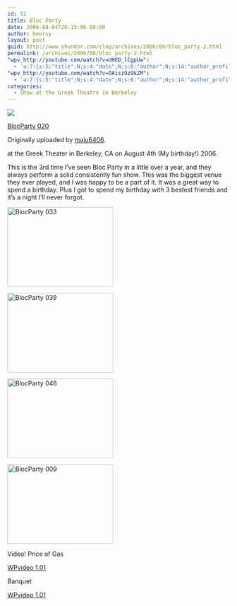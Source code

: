 ```yaml
---
id: 51
title: Bloc Party
date: 2006-08-04T20:15:06-08:00
author: beersy
layout: post
guid: http://www.shundor.com/clog/archives/2006/09/bloc_party-2.html
permalink: /archives/2006/08/bloc_party-2.html
"wpv_http://youtube.com/watch?v=UHED_lCgpUw":
  - 'a:7:{s:5:"title";N;s:4:"date";N;s:6:"author";N;s:14:"author_profile";s:23:"http://www.youtube.com/";s:8:"duration";N;s:9:"embedcode";s:198:"<object data="http://www.youtube.com/v/UHED_lCgpUw" type="application/x-shockwave-flash" width="100%" height="100%"><param name="movie" value="http://www.youtube.com/v/UHED_lCgpUw"></param></object>";s:7:"version";s:4:"1.01";}'
"wpv_http://youtube.com/watch?v=OAisz9z9kZM":
  - 'a:7:{s:5:"title";N;s:4:"date";N;s:6:"author";N;s:14:"author_profile";s:23:"http://www.youtube.com/";s:8:"duration";N;s:9:"embedcode";s:198:"<object data="http://www.youtube.com/v/OAisz9z9kZM" type="application/x-shockwave-flash" width="100%" height="100%"><param name="movie" value="http://www.youtube.com/v/OAisz9z9kZM"></param></object>";s:7:"version";s:4:"1.01";}'
categories:
  - Show at the Greek Theatre in Berkeley
---
```

[![](http://static.flickr.com/95/234644375_a7b505906c_m.jpg)](http://www.flickr.com/photos/beersy/234644375/ "photo sharing")

[BlocParty 020](http://www.flickr.com/photos/beersy/234644375/)

Originally uploaded by [maju6406](http://www.flickr.com/people/beersy/).

at the Greek Theater in Berkeley, CA on August 4th (My birthday!) 2006.

This is the 3rd time I&#8217;ve seen Bloc Party in a little over a year, and they always perform a solid consistently fun show. This was the biggest venue they ever played, and I was happy to be a part of it. It was a great way to spend a birthday. Plus I got to spend my birthday with 3 bestest friends and it&#8217;s a night I&#8217;ll never forgot.

<!--more-->

[<img width="240" height="180" alt="BlocParty 033" src="http://static.flickr.com/84/234643899_a482c77c08_m.jpg" />](http://www.flickr.com/photos/beersy/234643899/ "Photo Sharing")

[<img width="240" height="180" alt="BlocParty 039" src="http://static.flickr.com/93/234643367_46c4e748bd_m.jpg" />](http://www.flickr.com/photos/beersy/234643367/ "Photo Sharing")

[<img width="240" height="180" alt="BlocParty 046" src="http://static.flickr.com/96/234642835_70b945f62c_m.jpg" />](http://www.flickr.com/photos/beersy/234642835/ "Photo Sharing")

[<img width="240" height="180" alt="BlocParty 009" src="http://static.flickr.com/82/234645132_ff7b2046df_m.jpg" />](http://www.flickr.com/photos/beersy/234645132/ "Photo Sharing")

Video! Price of Gas

<div class="wpv_videoc">
  <div class="wpv_self">
    <a href="http://www.skarcha.com/wp-plugins/wpvideo/">WPvideo 1.01</a>
  </div>
  
  <div class="wpv_video">
  </div>
  
  <div class="wpv_titleauthor">
  </div>
  
  <div class="wpv_durationdate">
  </div>
  
  <div class="wpv_download">
    <a target="_blank" href="http://videodownloader.net/get/?url=http://youtube.com/watch?v=UHED_lCgpUw"></a>
  </div>
</div>

Banquet

<div class="wpv_videoc">
  <div class="wpv_self">
    <a href="http://www.skarcha.com/wp-plugins/wpvideo/">WPvideo 1.01</a>
  </div>
  
  <div class="wpv_video">
  </div>
  
  <div class="wpv_titleauthor">
  </div>
  
  <div class="wpv_durationdate">
  </div>
  
  <div class="wpv_download">
    <a target="_blank" href="http://videodownloader.net/get/?url=http://youtube.com/watch?v=OAisz9z9kZM"></a>
  </div>
</div>